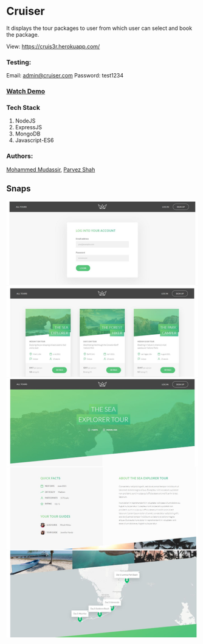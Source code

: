 
# Cruiser

It displays the tour packages to user from which user can select and book the package.

View: https://cruis3r.herokuapp.com/

### Testing:
Email: admin@cruiser.com
Password: test1234

### [Watch Demo](https://youtu.be/eKaomj3g2Xs)

### Tech Stack

1. NodeJS
2. ExpressJS
3. MongoDB
4. Javascript-ES6

### Authors:

[Mohammed Mudassir](https://github.com/Md-Mudassir/),
[Parvez Shah](https://github.com/parvezshah24)

## Snaps

![Cruiser](https://github.com/Md-Mudassir/Cruiser/blob/master/public/img/crr.JPG)
![Cruiser](https://github.com/Md-Mudassir/Cruiser/blob/master/public/img/cru.JPG)
![Cruiser](https://github.com/Md-Mudassir/Cruiser/blob/master/public/img/cr1.JPG)
![Cruiser](https://github.com/Md-Mudassir/Cruiser/blob/master/public/img/cr2.JPG)
![Cruiser](https://github.com/Md-Mudassir/Cruiser/blob/master/public/img/cr3.JPG)


